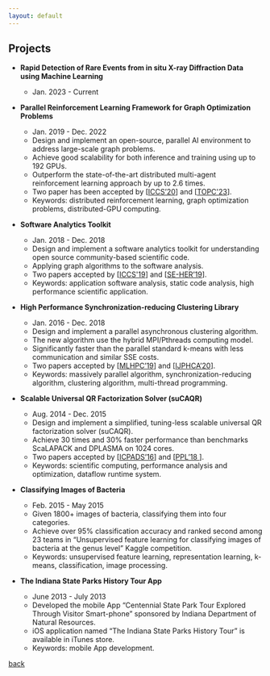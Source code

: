 ```yaml
---
layout: default
---
```


## Projects

* **Rapid Detection of Rare Events from in situ X-ray Diffraction Data using Machine Learning**  
  * Jan. 2023 - Current
  <!-- * Keywords: AI4Science, Anomaly Detection. -->

* **Parallel Reinforcement Learning Framework for Graph Optimization Problems**  
  * Jan. 2019 - Dec. 2022
  * Design and implement an open-source, parallel AI environment to address large-scale graph problems.
  * Achieve good scalability for both inference and training using up to 192 GPUs.
  * Outperform the state-of-the-art distributed multi-agent reinforcement learning approach by up to 2.6 times. 
  * Two paper has been accepted by [[ICCS’20](../paper/ICCS_20.pdf)] and [[TOPC'23](../paper/TOPC_23.pdf)].
  * Keywords: distributed reinforcement learning, graph optimization problems, distributed-GPU computing.

* **Software Analytics Toolkit**  
  * Jan. 2018 - Dec. 2018
  * Design and implement a software analytics toolkit for understanding open source community-based scientific code.
  * Applying graph algorithms to the software analysis.
  * Two papers accepted by [[ICCS'19](../paper/ICCS_19.pdf)] and [[SE-HER’19](../paper/FQL_arXiv_19.pdf)]. 
  * Keywords: application software analysis, static code analysis, high performance scientific application.

* **High Performance Synchronization-reducing Clustering Library** 
  * Jan. 2016 - Dec. 2018
  * Design and implement a parallel asynchronous clustering algorithm.
  * The new algorithm use the hybrid MPI/Pthreads computing model.
  * Significantly faster than the parallel standard k-means with less communication and similar SSE costs.
  * Two papers accepted by [[MLHPC’19](../paper/MLHPC_17.pdf)] and [[IJPHCA’20](../paper/IJHPCA_20.pdf)]. 
  * Keywords: massively parallel algorithm, synchronization-reducing algorithm, clustering algorithm, multi-thread programming.

* **Scalable Universal QR Factorization Solver (suCAQR)** 
  * Aug. 2014 - Dec. 2015
  * Design and implement a simplified, tuning-less scalable universal QR factorization solver (suCAQR).
  * Achieve 30 times and 30% faster performance than benchmarks ScaLAPACK and DPLASMA on 1024 cores.
  * Two papers accepted by [[ICPADS’16](../paper/ICPADS_16.pdf)] and [[PPL’18 ](../paper/PPL_18.pdf)].
  * Keywords: scientific computing, performance analysis and optimization, dataflow runtime system.

* **Classifying Images of Bacteria** 
  * Feb. 2015 - May 2015
  * Given 1800+ images of bacteria, classifying them into four categories.
  * Achieve over 95% classification accuracy and ranked second among 23 teams in “Unsupervised feature learning for classifying images of bacteria at the genus level” Kaggle competition.
  * Keywords: unsupervised feature learning, representation learning, k-means, classification, image processing.

* **The Indiana State Parks History Tour App**
  * June 2013 - July 2013
  * Developed the mobile App “Centennial State Park Tour Explored Through Visitor Smart-phone” sponsored by Indiana Department
of Natural Resources.
  * iOS application named “The Indiana State Parks History Tour” is available in iTunes store.
  * Keywords: mobile App development.

[back](./)
